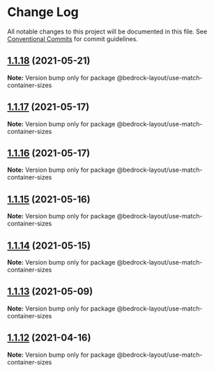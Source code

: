 # Change Log

All notable changes to this project will be documented in this file.
See [Conventional Commits](https://conventionalcommits.org) for commit guidelines.

## [1.1.18](https://github.com/Bedrock-Layouts/Bedrock/compare/@bedrock-layout/use-match-container-sizes@1.1.17...@bedrock-layout/use-match-container-sizes@1.1.18) (2021-05-21)

**Note:** Version bump only for package @bedrock-layout/use-match-container-sizes





## [1.1.17](https://github.com/Bedrock-Layouts/Bedrock/compare/@bedrock-layout/use-match-container-sizes@1.1.16...@bedrock-layout/use-match-container-sizes@1.1.17) (2021-05-17)

**Note:** Version bump only for package @bedrock-layout/use-match-container-sizes





## [1.1.16](https://github.com/Bedrock-Layouts/Bedrock/compare/@bedrock-layout/use-match-container-sizes@1.1.15...@bedrock-layout/use-match-container-sizes@1.1.16) (2021-05-17)

**Note:** Version bump only for package @bedrock-layout/use-match-container-sizes





## [1.1.15](https://github.com/Bedrock-Layouts/Bedrock/compare/@bedrock-layout/use-match-container-sizes@1.1.14...@bedrock-layout/use-match-container-sizes@1.1.15) (2021-05-16)

**Note:** Version bump only for package @bedrock-layout/use-match-container-sizes





## [1.1.14](https://github.com/Bedrock-Layouts/Bedrock/compare/@bedrock-layout/use-match-container-sizes@1.1.13...@bedrock-layout/use-match-container-sizes@1.1.14) (2021-05-15)

**Note:** Version bump only for package @bedrock-layout/use-match-container-sizes





## [1.1.13](https://github.com/Bedrock-Layouts/Bedrock/compare/@bedrock-layout/use-match-container-sizes@1.1.12...@bedrock-layout/use-match-container-sizes@1.1.13) (2021-05-09)

**Note:** Version bump only for package @bedrock-layout/use-match-container-sizes





## [1.1.12](https://github.com/Bedrock-Layouts/Bedrock/compare/@bedrock-layout/use-match-container-sizes@1.1.11...@bedrock-layout/use-match-container-sizes@1.1.12) (2021-04-16)

**Note:** Version bump only for package @bedrock-layout/use-match-container-sizes
